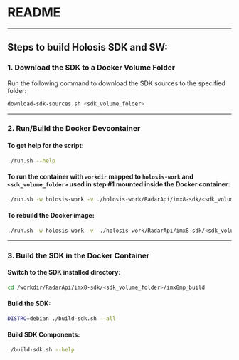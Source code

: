 # README

---

## Steps to build Holosis SDK and SW:

### 1. Download the SDK to a Docker Volume Folder

Run the following command to download the SDK sources to the specified folder:

```bash
download-sdk-sources.sh <sdk_volume_folder>
```



---

### 2. Run/Build the Docker Devcontainer

#### To get help for the script:
```bash
./run.sh --help
```

#### To run the container with `workdir` mapped to `holosis-work` and `<sdk_volume_folder>` used in step #1 mounted inside the Docker container:
```bash
./run.sh -w holosis-work -v ./holosis-work/RadarApi/imx8-sdk/<sdk_volume_folder>:/workdir/RadarApi/imx8-sdk/<sdk_volume_folder>
```

#### To rebuild the Docker image:
```bash
./run.sh -w holosis-work -v  ./holosis-work/RadarApi/imx8-sdk/<sdk_volume_folder>:/workdir/RadarApi/imx8-sdk/<sdk_volume_folder> -b
```

---

### 3. Build the SDK in the Docker Container

#### Switch to the SDK installed directory:
```bash
cd /workdir/RadarApi/imx8-sdk/<sdk_volume_folder>/imx8mp_build
```

#### Build the SDK:
```bash
DISTRO=debian ./build-sdk.sh --all
```

#### Build SDK Components:
```bash
./build-sdk.sh --help
```

